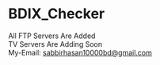 # BDIX_Checker
All FTP Servers Are Added <br/>
TV Servers Are Adding Soon <br/>
My-Email: sabbirhasan10000bd@gmail.com
